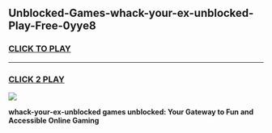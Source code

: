 
## Unblocked-Games-whack-your-ex-unblocked-Play-Free-0yye8
<h3>
<a href="https://premium76.site?title=whack-your-ex-unblocked&ref=21A">CLICK TO PLAY</a></h3>
<hr>

<h3>
<a href="https://premium76.site?title=whack-your-ex-unblocked&ref=21A">CLICK 2 PLAY</a>
  
</h3>

<a href="https://premium76.site?title=whack-your-ex-unblocked&ref=21A"><img src="https://clearcache.store/games.png"></a>


**whack-your-ex-unblocked games unblocked: Your Gateway to Fun and Accessible Online Gaming**
